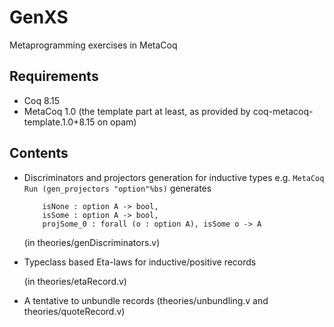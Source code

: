 GenXS
======

Metaprogramming exercises in MetaCoq

Requirements
--------------

- Coq 8.15
- MetaCoq 1.0 (the template part at least, as provided by coq-metacoq-template.1.0+8.15 on opam)


Contents
----------

- Discriminators and projectors generation for inductive types
  e.g. 
      `MetaCoq Run (gen_projectors "option"%bs)` generates
  ```
      isNone : option A -> bool,
      isSome : option A -> bool,
      projSome_0 : forall (o : option A), isSome o -> A
  ```
  (in theories/genDiscriminators.v)
  
  
- Typeclass based Eta-laws for inductive/positive records
  
  (in theories/etaRecord.v)

- A tentative to unbundle records (theories/unbundling.v and theories/quoteRecord.v)
  
